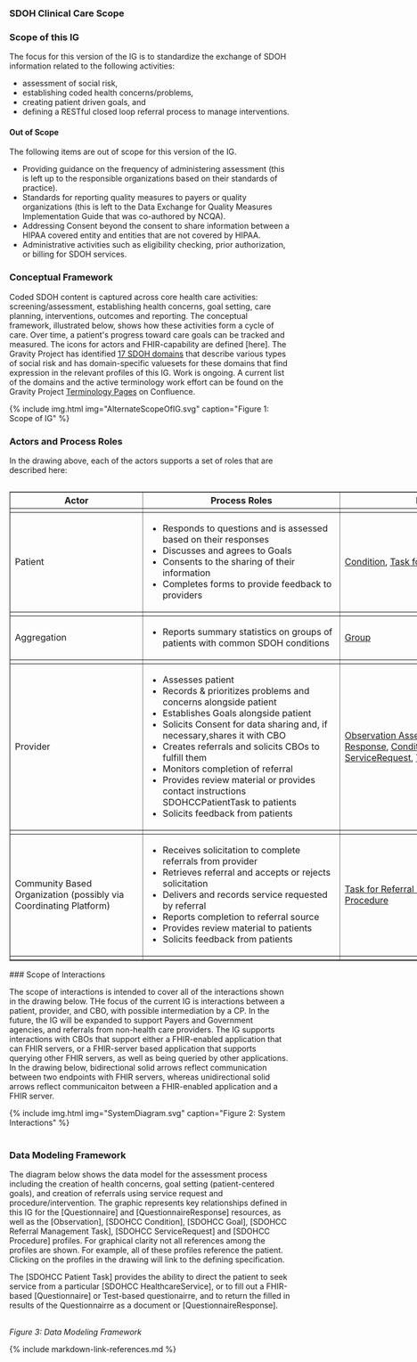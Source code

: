 ###  SDOH Clinical Care Scope
### Scope of this IG

The focus for this version of the IG is to standardize the exchange of SDOH information related to the following activities:

* assessment of social risk,
* establishing coded health concerns/problems,
* creating patient driven goals, and
* defining a RESTful closed loop referral process to manage interventions.

####  Out of Scope

The following items are out of scope for this version of the IG.

* Providing guidance on the frequency of administering assessment (this is left up to the responsible organizations based on their standards of practice).
* Standards for reporting quality measures to payers or quality organizations (this is left to the Data Exchange for Quality Measures Implementation Guide that was co-authored by NCQA).
* Addressing Consent beyond the consent to share information between a HIPAA covered entity and entities that are not covered by HIPAA.
* Administrative activities such as eligibility checking, prior authorization, or billing for SDOH services.

### Conceptual Framework

Coded SDOH content is captured across core health care activities: screening/assessment, establishing health concerns, goal setting, care planning, interventions, outcomes and reporting. The conceptual framework, illustrated below, shows how these activities form a cycle of care. Over time, a patient's progress toward care goals can be tracked and measured.    The icons for actors and FHIR-capability are defined [here]. The Gravity Project has identified [17 SDOH domains](ValueSet-SDOHCC-ValueSetSDOHCategory.html) that describe various types of social risk and has domain-specific valuesets for these domains that find expression in the relevant profiles of this IG. Work is ongoing.  A current list of the domains and the active terminology work effort can be found on the Gravity Project [Terminology Pages](https://confluence.hl7.org/display/GRAV/Terminology+Workstream+Dashboard) on Confluence.

{% include img.html img="AlternateScopeOfIG.svg" caption="Figure 1: Scope of IG" %}

### Actors and Process Roles
In the drawing above, each of the actors supports a set of roles that are described here:
<br>


<table align="left" border="1" cellpadding="1" cellspacing="1" style="width:1000px;">
<thead>
<tr>
<th>Actor</th>
<th>Process Roles</th>
<th>Relevant Profiles</th>
</tr>
</thead>
<tbody>
<tr>
<td></td>
<td></td>
<td></td>
</tr>
<tr>
<td>Patient</td>
<td><ul><li>Responds to questions and is assessed based on their responses</li><li>Discusses and agrees to Goals</li><li>Consents to the sharing of their information</li><li>Completes forms to provide feedback to providers</li></ul></td>
<td><a href="StructureDefinition-SDOHCC-Condition.html">Condition</a>, <a href="StructureDefinition-SDOHCC-TaskForPatient.html">Task for Patient</a></td>
</tr>
<tr>
<td></td>
<td></td>
<td></td>
</tr>
<tr>
<td>Aggregation</td>
<td><ul><li>Reports summary statistics on groups of patients with common SDOH conditions</li></ul></td>
<td><a href="StructureDefinition-SDOHCC-Group.html">Group</a></td>
</tr>
<tr>
<td></td>
<td></td>
<td></td>
</tr>
<tr>
<td>Provider</td>
<td><ul><li>Assesses patient</li><li>Records &amp; prioritizes problems and concerns alongside patient</li><li>Establishes Goals alongside patient</li><li>Solicits  Consent for data sharing and, if necessary,shares it with CBO</li><li>Creates referrals and solicits CBOs to fulfill them </li><li>Monitors completion of referral</li><li>Provides review material or provides contact instructions SDOHCCPatientTask to patients</li><li>Solicits feedback from patients</li></ul></td>
<td><a href="StructureDefinition-SDOHCC-ObservationAssessment.html">Observation Assessment</a>, <a href="StructureDefinition-SDOHCC-ObservationScreeningResponse.html">Observation Screening Response</a>, <a href="StructureDefinition-SDOHCC-Condition.html">Condition</a>, <a href="StructureDefinition-SDOHCC-Goal.html">Goal</a>, <a href="StructureDefinition-SDOHCC-Consent.html">COnsent</a>, <a href="StructureDefinition-SDOHCC-ServiceRequest.html">ServiceRequest</a>, <a href="StructureDefinition-SDOHCC-TaskForReferralManagement.html">Task for Referral Management</a></td>
</tr>
<tr>
<td></td>
<td></td>
<td></td>
</tr>
<tr>
<td>Community Based Organization (possibly via Coordinating Platform)</td>
<td><ul><li>Receives solicitation to complete referrals from provider</li><li>Retrieves referral and accepts or rejects solicitation</li><li>Delivers and records service requested by referral</li><li>Reports completion to referral source</li><li>Provides review material to patients</li><li>Solicits feedback from patients</li></ul></td>
<td><a href="StructureDefinition-SDOHCC-TaskForReferralManagement.html">Task for Referral Management</a>, <a href="StructureDefinition-SDOHCC-ServiceRequest.html">ServiceRequest</a>, <a href="StructureDefinition-SDOHCC-Procedure.html">Procedure</a></td>
</tr>
<tr>
<td></td>
<td></td>
</tr>
</tbody>
</table>

<br>
### Scope of Interactions

The scope of interactions is intended to cover all of the interactions shown in the drawing below. THe focus of the current IG is interactions between a patient, provider, and CBO, with possible intermediation by a CP. In the future, the IG will be expanded to support Payers and Government agencies, and referrals from non-health care providers.  The IG supports interactions with CBOs that support either a FHIR-enabled application that can FHIR servers, or a FHIR-server based application that supports querying other FHIR servers, as well as being queried by other applications.  In the drawing below, bidirectional solid arrows reflect communication between two endpoints with FHIR servers, whereas unidirectional solid arrows reflect communicaiton between a FHIR-enabled application and a FHIR server.

{% include img.html img="SystemDiagram.svg" caption="Figure 2: System Interactions" %}
<br>
<br>
### Data Modeling Framework
The diagram below shows the data model for the assessment process including the creation of health concerns, goal setting (patient-centered goals), and creation of referrals using service request and procedure/intervention. The graphic represents key relationships defined in this IG for the [Questionnaire] and  [QuestionnaireResponse] resources, as well as the [Observation], [SDOHCC Condition], [SDOHCC Goal], [SDOHCC Referral Management Task], [SDOHCC ServiceRequest] and [SDOHCC Procedure] profiles.   For graphical clarity not all references among the profiles are shown.  For example, all of these profiles reference the patient.   Clicking on the profiles in the drawing will link to the defining specification.

The [SDOHCC Patient Task] provides the ability to direct the patient to seek service from a particular [SDOHCC HealthcareService], or to fill out a FHIR-based [Questionnaire] or Test-based questionairre, and to return the filled in results of the Questionnairre as a document or [QuestionnaireResponse].

<object data="FHIRModeling.svg" type="image/svg+xml"></object>
<br/>
*Figure 3: Data Modeling Framework*

{% include markdown-link-references.md %}